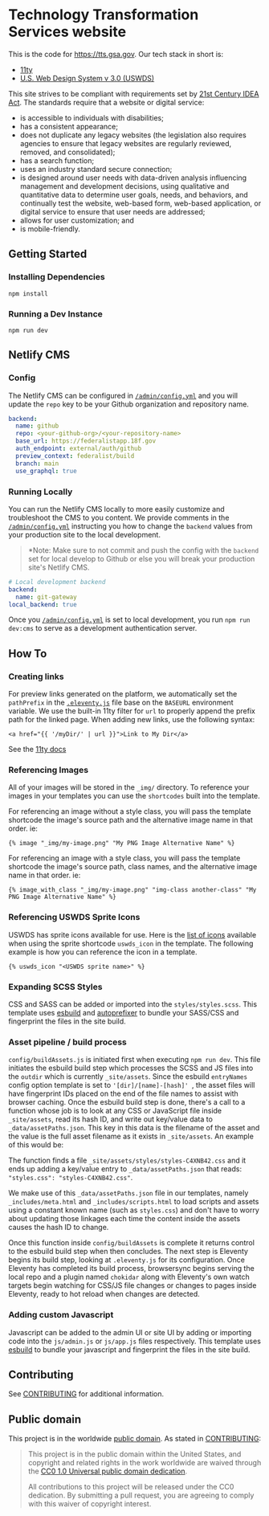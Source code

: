 # Technology Transformation Services website

This is the code for <https://tts.gsa.gov>. Our tech stack in short is:

- [11ty](https://www.11ty.dev/)
- [U.S. Web Design System v 3.0 (USWDS)](https://designsystem.digital.gov/)

This site strives to be compliant with requirements set by [21st Century IDEA Act](https://www.meritalk.com/articles/senate-passes-idea-act/). The standards require that a website or digital service:

- is accessible to individuals with disabilities;
- has a consistent appearance;
- does not duplicate any legacy websites (the legislation also requires agencies to ensure that legacy websites are regularly reviewed, removed, and consolidated);
- has a search function;
- uses an industry standard secure connection;
- is designed around user needs with data-driven analysis influencing management and development decisions, using qualitative and quantitative data to determine user goals, needs, and behaviors, and continually test the website, web-based form, web-based application, or digital service to ensure that user needs are addressed;
- allows for user customization; and
- is mobile-friendly.

## Getting Started

### Installing Dependencies

`npm install`

### Running a Dev Instance

`npm run dev`

## Netlify CMS


### Config

The Netlify CMS can be configured in [`/admin/config.yml`](./admin/config.yml) and you will update the
`repo` key to be your Github organization and repository name.

```yml
backend:
  name: github
  repo: <your-github-org>/<your-repository-name>
  base_url: https://federalistapp.18f.gov
  auth_endpoint: external/auth/github
  preview_context: federalist/build
  branch: main
  use_graphql: true
```

### Running Locally

You can run the Netlify CMS locally to more easily customize and troubleshoot the CMS to you content.
We provide comments in the [`/admin/config.yml`](./admin/config.yml) instructing you how to change the `backend` values from your production site to the local development.

> *Note: Make sure to not commit and push the config with the `backend` set for local develop to Github or
else you will break your production site's Netlify CMS.

```yml
# Local development backend
backend:
  name: git-gateway
local_backend: true
```

Once you [`/admin/config.yml`](./admin/config.yml) is set to local development, you run `npm run dev:cms` to
serve as a development authentication server.

## How To


### Creating links

For preview links generated on the platform, we automatically set the `pathPrefix` in the [`.eleventy.js`](/.eleventy.js) file base on the `BASEURL` environment variable. We use the built-in 11ty filter for `url` to properly append the prefix path for the linked page.  When adding new links, use the following syntax:

```liquid
<a href="{{ '/myDir/' | url }}">Link to My Dir</a>
```

See the [11ty docs](https://www.11ty.dev/docs/filters/url/)

### Referencing Images

All of your images will be stored in the `_img/` directory. To reference your images in your templates you can use the `shortcodes` built into the template.

For referencing an image without a style class, you will pass the template shortcode the image's source path and the alternative image name in that order. ie:

```
{% image "_img/my-image.png" "My PNG Image Alternative Name" %}
```

For referencing an image with a style class, you will pass the template shortcode the image's source path, class names, and the alternative image name in that order. ie:

```
{% image_with_class "_img/my-image.png" "img-class another-class" "My PNG Image Alternative Name" %}
```

### Referencing USWDS Sprite Icons

USWDS has sprite icons available for use. Here is the [list of icons](https://designsystem.digital.gov/components/icon/) available when using the sprite shortcode `uswds_icon` in the template. The following example is how you can reference the icon in a template.

```
{% uswds_icon "<USWDS sprite name>" %}
```

### Expanding SCSS Styles

CSS and SASS can be added or imported into the `styles/styles.scss`. This template uses [esbuild](https://esbuild.github.io/) and [autoprefixer](https://github.com/postcss/autoprefixer) to bundle your SASS/CSS and fingerprint the files in the site build.

### Asset pipeline / build process

`config/buildAssets.js` is initiated first when executing `npm run dev`. This file initiates the esbuild build step which processes the SCSS and JS files into the `outdir` which is currently `_site/assets`. Since the esbuild `entryNames` config option template is set to `'[dir]/[name]-[hash]'
`, the asset files will have fingerprint IDs placed on the end of the file names to assist with browser caching. Once the esbuild build step is done, there's a call to a function whose job is to look at any CSS or JavaScript file inside `_site/assets`, read its hash ID, and write out key/value data to `_data/assetPaths.json`. This key in this data is the filename of the asset and the value is the full asset filename as it exists in `_site/assets`. An example of this would be:

The function finds a file `_site/assets/styles/styles-C4XNB42.css` and it ends up adding a key/value entry to `_data/assetPaths.json` that reads: `"styles.css": "styles-C4XNB42.css"`.

We make use of this `_data/assetPaths.json` file in our templates, namely `_includes/meta.html` and `_includes/scripts.html` to load scripts and assets using a constant known name (such as `styles.css`) and don't have to worry about updating those linkages each time the content inside the assets causes the hash ID to change. 

Once this function inside `config/buildAssets` is complete it returns control to the esbuild build step when then concludes. The next step is Eleventy begins its build step, looking at `.eleventy.js` for its configuration. Once Eleventy has completed its build process, browsersync begins serving the local repo and a plugin named `chokidar` along with Eleventy's own watch targets begin watching for CSS/JS file changes or changes to pages inside Eleventy, ready to hot reload when changes are detected.

### Adding custom Javascript

Javascript can be added to the admin UI or site UI by adding or importing code into the `js/admin.js` or `js/app.js` files respectively. This template uses [esbuild](https://esbuild.github.io/) to bundle your javascript and fingerprint the files in the site build.

## Contributing

See [CONTRIBUTING](CONTRIBUTING.md) for additional information.

## Public domain

This project is in the worldwide [public domain](LICENSE.md). As stated in [CONTRIBUTING](CONTRIBUTING.md):

> This project is in the public domain within the United States, and copyright and related rights in the work worldwide are waived through the [CC0 1.0 Universal public domain dedication](https://creativecommons.org/publicdomain/zero/1.0/).
>
> All contributions to this project will be released under the CC0 dedication. By submitting a pull request, you are agreeing to comply with this waiver of copyright interest.
